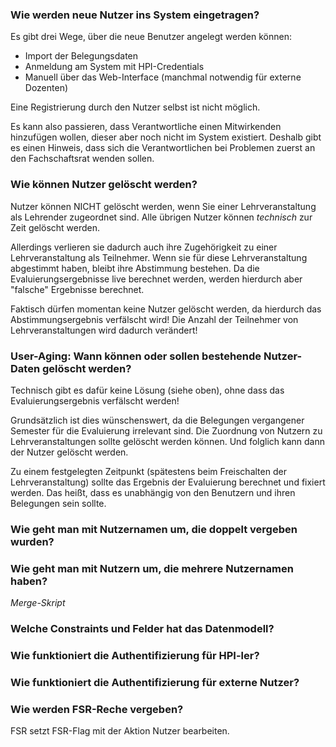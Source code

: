 ### Wie werden neue Nutzer ins System eingetragen?

Es gibt drei Wege, über die neue Benutzer angelegt werden können:
* Import der Belegungsdaten
* Anmeldung am System mit HPI-Credentials
* Manuell über das Web-Interface (manchmal notwendig für externe Dozenten)

Eine Registrierung durch den Nutzer selbst ist nicht möglich.

Es kann also passieren, dass Verantwortliche einen Mitwirkenden hinzufügen wollen, dieser aber noch nicht im System existiert. Deshalb gibt es einen Hinweis, dass sich die Verantwortlichen bei Problemen zuerst an den Fachschaftsrat wenden sollen.


### Wie können Nutzer gelöscht werden?

Nutzer können NICHT gelöscht werden, wenn Sie einer Lehrveranstaltung als Lehrender zugeordnet sind.
Alle übrigen Nutzer können _technisch_ zur Zeit gelöscht werden.

Allerdings verlieren sie dadurch auch ihre Zugehörigkeit zu einer Lehrveranstaltung als Teilnehmer.
Wenn sie für diese Lehrveranstaltung abgestimmt haben, bleibt ihre Abstimmung bestehen. Da die Evaluierungsergebnisse live berechnet werden, werden hierdurch aber "falsche" Ergebnisse berechnet.

Faktisch dürfen momentan keine Nutzer gelöscht werden, da hierdurch das Abstimmungsergebnis verfälscht wird! Die Anzahl der Teilnehmer von Lehrveranstaltungen wird dadurch verändert!

### User-Aging: Wann können oder sollen bestehende Nutzer-Daten gelöscht werden?

Technisch gibt es dafür keine Lösung (siehe oben), ohne dass das Evaluierungsergebnis verfälscht werden!

Grundsätzlich ist dies wünschenswert, da die Belegungen vergangener Semester für die Evaluierung irrelevant sind.
Die Zuordnung von Nutzern zu Lehrveranstaltungen sollte gelöscht werden können. Und folglich kann dann der Nutzer gelöscht werden.

Zu einem festgelegten Zeitpunkt (spätestens beim Freischalten der Lehrveranstaltung) sollte das Ergebnis der Evaluierung berechnet und fixiert werden. Das heißt, dass es unabhängig von den Benutzern und ihren Belegungen sein sollte.

### Wie geht man mit Nutzernamen um, die doppelt vergeben wurden?

### Wie geht man mit Nutzern um, die mehrere Nutzernamen haben?

*Merge-Skript*

### Welche Constraints und Felder hat das Datenmodell?


### Wie funktioniert die Authentifizierung für HPI-ler?


### Wie funktioniert die Authentifizierung für externe Nutzer?


### Wie werden FSR-Reche vergeben?

FSR setzt FSR-Flag mit der Aktion Nutzer bearbeiten.